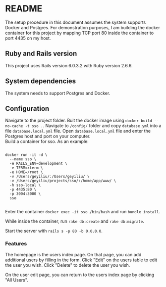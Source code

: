 # README

The setup procedure in this document assumes the system supports Docker and Postgres. For demonstration purposes, I am building the docker container for this project by mapping TCP port 80 inside the container to port 4435 on my host. 

## Ruby and Rails version
This project uses Rails version 6.0.3.2 with Ruby version 2.6.6.

## System dependencies
The system needs to support Postgres and Docker. 

## Configuration
Navigate to the project folder.
Buit the docker image using `docker build --no-cache -t sso .`.
Navigate to ` /config/ ` folder and copy `database.yml` into a file `database.local.yml` file. Open `database.local.yml` file and enter the Postgres host and port on your computer.  
Build a container for sso. As an example: 

```

docker run -it -d \
  --name sso \
  -e RAILS_ENV=development \
  -e TERM=xterm \
  -e HOME=/root \
  -v /Users/geyiliu/:/Users/geyiliu/ \
  -v /Users/geyiliu/projects/sso/:/home/app/www/ \
  -h sso-local \
  -p 4435:80 \
  -p 3004:3000 \
  sso
  
```

Enter the container `docker exec -it sso /bin/bash` and run `bundle install`.

While inside the container, run `rake db:create` and `rake db:migrate`.

Start the server with `rails s -p 80 -b 0.0.0.0`.

### Features
The homepage is the users index page. On that page, you can add additional users by filling in the form. Click "Edit" on the users table to edit the user you wish. Click "Delete" to delete the user you wish. 

On the user edit page, you can return to the users index page by clicking "All Users". 
